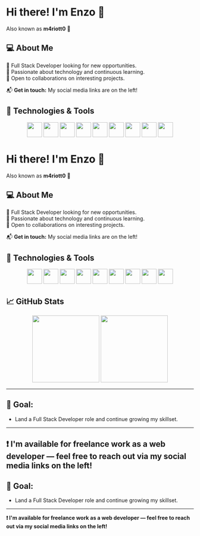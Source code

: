 # Hi there! I'm Enzo 👋  
Also known as **m4riott0** 🚀  

## 💻 About Me  
🔹 Full Stack Developer looking for new opportunities.  
🔹 Passionate about technology and continuous learning.  
🔹 Open to collaborations on interesting projects.  

📬 **Get in touch:** My social media links are on the left!  

## 🚀 Technologies & Tools  

<div align="center">
  <img src="https://cdn.jsdelivr.net/gh/devicons/devicon/icons/html5/html5-original.svg" width="40" height="40" />
  <img src="https://cdn.jsdelivr.net/gh/devicons/devicon/icons/css3/css3-plain.svg" width="40" height="40" />
  <img src="https://cdn.jsdelivr.net/gh/devicons/devicon/icons/javascript/javascript-original.svg" width="40" height="40" />
  <img src="https://cdn.jsdelivr.net/gh/devicons/devicon/icons/typescript/typescript-original.svg" width="40" height="40" />
  <img src="https://cdn.jsdelivr.net/gh/devicons/devicon/icons/react/react-original.svg" width="40" height="40" />
  <img src="https://cdn.jsdelivr.net/gh/devicons/devicon/icons/nodejs/nodejs-original-wordmark.svg" width="40" height="40" />
  <img src="https://cdn.jsdelivr.net/gh/devicons/devicon/icons/nextjs/nextjs-original.svg" width="40" height="40" />
  <img src="https://cdn.jsdelivr.net/gh/devicons/devicon/icons/tailwindcss/tailwindcss-original.svg" width="40" height="40" />
  <img src="https://cdn.jsdelivr.net/gh/devicons/devicon@latest/icons/csharp/csharp-original.svg" width="40" height="40" />
</div>


# Hi there! I'm Enzo 👋  
Also known as **m4riott0** 🚀  

## 💻 About Me  
🔹 Full Stack Developer looking for new opportunities.  
🔹 Passionate about technology and continuous learning.  
🔹 Open to collaborations on interesting projects.  

📬 **Get in touch:** My social media links are on the left!  

## 🚀 Technologies & Tools  

<div align="center">
  <img src="https://cdn.jsdelivr.net/gh/devicons/devicon/icons/html5/html5-original.svg" width="40" height="40" />
  <img src="https://cdn.jsdelivr.net/gh/devicons/devicon/icons/css3/css3-plain.svg" width="40" height="40" />
  <img src="https://cdn.jsdelivr.net/gh/devicons/devicon/icons/javascript/javascript-original.svg" width="40" height="40" />
  <img src="https://cdn.jsdelivr.net/gh/devicons/devicon/icons/typescript/typescript-original.svg" width="40" height="40" />
  <img src="https://cdn.jsdelivr.net/gh/devicons/devicon/icons/react/react-original.svg" width="40" height="40" />
  <img src="https://cdn.jsdelivr.net/gh/devicons/devicon/icons/nodejs/nodejs-original-wordmark.svg" width="40" height="40" />
  <img src="https://cdn.jsdelivr.net/gh/devicons/devicon/icons/nextjs/nextjs-original.svg" width="40" height="40" />
  <img src="https://cdn.jsdelivr.net/gh/devicons/devicon/icons/tailwindcss/tailwindcss-original.svg" width="40" height="40" />
  <img src="https://cdn.jsdelivr.net/gh/devicons/devicon@latest/icons/csharp/csharp-original.svg" width="40" height="40" />
</div>

## 📈 GitHub Stats  

<div align="center">
  <img height="180em" src="https://github-readme-stats.vercel.app/api?username=m4riott0&show_icons=true&theme=tokyonight" />
  <img height="180em" src="https://github-readme-stats.vercel.app/api/top-langs/?username=m4riott0&layout=compact&theme=tokyonight" />
</div>

---
## 🎯 Goal: 
- Land a Full Stack Developer role and continue growing my skillset.
---
**❗ I'm available for freelance work as a web developer — feel free to reach out via my social media links on the left!**
---
## 🎯 Goal: 
- Land a Full Stack Developer role and continue growing my skillset.
---
**❗ I'm available for freelance work as a web developer — feel free to reach out via my social media links on the left!**
